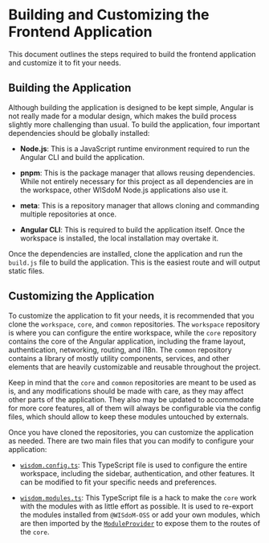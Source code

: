 # Building and Customizing the Frontend Application

This document outlines the steps required to build the frontend application and 
customize it to fit your needs.

## Building the Application

Although building the application is designed to be kept simple, Angular is not 
really made for a modular design, which makes the build process slightly more 
challenging than usual. 
To build the application, four important dependencies should be globally 
installed:

- **Node.js**:
  This is a JavaScript runtime environment required to run the Angular CLI and 
  build the application.

- **pnpm**:
  This is the package manager that allows reusing dependencies. 
  While not entirely necessary for this project as all dependencies are in the 
  workspace, other WISdoM Node.js applications also use it.

- **meta**: 
  This is a repository manager that allows cloning and commanding multiple 
  repositories at once.

- **Angular CLI**: 
  This is required to build the application itself. 
  Once the workspace is installed, the local installation may overtake it.

Once the dependencies are installed, clone the application and run the 
`build.js` file to build the application. 
This is the easiest route and will output static files.

## Customizing the Application

To customize the application to fit your needs, it is recommended that you clone 
the `workspace`, `core`, and `common` repositories. 
The `workspace` repository is where you can configure the entire workspace, 
while the `core` repository contains the core of the Angular application, 
including the frame layout, authentication, networking, routing, and i18n. 
The `common` repository contains a library of mostly utility components, 
services, and other elements that are heavily customizable and reusable 
throughout the project.

Keep in mind that the `core` and `common` repositories are meant to be used as 
is, and any modifications should be made with care, as they may affect other 
parts of the application.
They also may be updated to accommodate for more core features, all of them will 
always be configurable via the config files, which should allow to keep these 
modules untouched by externals.

Once you have cloned the repositories, you can customize the application as 
needed. 
There are two main files that you can modify to configure your application:

- [`wisdom.config.ts`](github.com/wisdom-oss/frontend-workspace/blob/main/wisdom.config.ts): 
  This TypeScript file is used to configure the entire workspace, including the 
  sidebar, authentication, and other features. 
  It can be modified to fit your specific needs and preferences.

- [`wisdom.modules.ts`](https://github.com/wisdom-oss/frontend-workspace/blob/main/wisdom.modules.ts): 
  This TypeScript file is a hack to make the `core` work with the modules with 
  as little effort as possible. 
  It is used to re-export the modules installed from `@WISdoM-OSS` or add your 
  own modules, which are then imported by the 
  [`ModuleProvider`](https://github.com/wisdom-oss/frontend-core/blob/main/src/app/module-provider.ts) 
  to expose them to the routes of the `core`.
